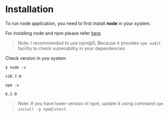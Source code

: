 # Installation

To run node application, you need to first install **node** in your system.

For installing node and npm please refer [here](https://nodejs.org/en/download/package-manager/).

> Note: I recommended to use npm@5, Because it provides `npm audit` facility to check vulnerability in your dependencies.

Check version in you system
```
$ node -v

v10.7.0
```

```
npm -v

6.2.0
```

> Note: If you have lower version of npm, update it using command `npm install -g npm@latest`.
